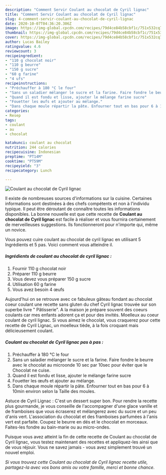 ```yaml
---
description: "Comment Servir Coulant au chocolat de Cyril lignac"
title: "Comment Servir Coulant au chocolat de Cyril lignac"
slug: 4-comment-servir-coulant-au-chocolat-de-cyril-lignac
date: 2020-10-07T04:36:20.306Z
image: https://img-global.cpcdn.com/recipes/79d4ce84b58cbf1c/751x532cq70/coulant-au-chocolat-de-cyril-lignac-photo-principale-de-la-recette.jpg
thumbnail: https://img-global.cpcdn.com/recipes/79d4ce84b58cbf1c/751x532cq70/coulant-au-chocolat-de-cyril-lignac-photo-principale-de-la-recette.jpg
cover: https://img-global.cpcdn.com/recipes/79d4ce84b58cbf1c/751x532cq70/coulant-au-chocolat-de-cyril-lignac-photo-principale-de-la-recette.jpg
author: Lucas Bailey
ratingvalue: 4.6
reviewcount: 3
recipeingredient:
- "110 g chocolat noir"
- "110 g beurre"
- "150 g sucre"
- "60 g farine"
- "4 ufs"
recipeinstructions:
- "Préchauffer à 180 °C le four"
- "Sans un saladier mélanger le sucre et la farine. Faire fondre le beurre avec le chocolat au microonde 10 sec par 10sec pour éviter que le Chocolat ne cuise."
- "Quand il est fondu et lisse, ajouter le mélange farine sucre"
- "Fouetter les œufs et ajouter au mélange."
- "Dans chaque moule répartir la pâte. Enfourner tout en bas pour 6 à 10min environ selon la Taille des moules."
categories:
- Resep
tags:
- coulant
- au
- chocolat

katakunci: coulant au chocolat 
nutrition: 244 calories
recipecuisine: Indonesian
preptime: "PT14M"
cooktime: "PT59M"
recipeyield: "3"
recipecategory: Lunch

---
```



![Coulant au chocolat de Cyril lignac](https://img-global.cpcdn.com/recipes/79d4ce84b58cbf1c/751x532cq70/coulant-au-chocolat-de-cyril-lignac-photo-principale-de-la-recette.jpg)

Il existe de nombreuses sources d'informations sur la cuisine. Certaines informations sont destinées à des chefs compétents et non à l'individu typique. Il peut être déroutant de connaître toutes les informations disponibles. La bonne nouvelle est que cette recette de <strong> Coulant au chocolat de Cyril lignac </strong> est facile à réaliser et vous fournira certainement de merveilleuses suggestions. Ils fonctionneront pour n'importe qui, même un novice.

<!--inarticleads1-->

Vous pouvez cuire coulant au chocolat de cyril lignac en utilisant 5 Ingrédients et 5 pas. Voici comment vous atteindre il.

##### Ingrédients de coulant au chocolat de cyril lignac :

1. Fournir 110 g chocolat noir
1. Préparer 110 g beurre
1. Vous devez vous préparer 150 g sucre
1. Utilisation 60 g farine
1. Vous avez besoin 4 œufs


Aujourd&#39;hui on se retrouve avec ce fabuleux gâteau fondant au chocolat coeur coulant une recette sans gluten du chef Cyril lignac trouvée sur son superbe livre &#34; Pâtisserie&#34;. A la maison je prépare souvent des coeurs coulants car mes enfants adorent ça et pour des invités. Moelleux au coeur coulant de cyril lignac. Si vous aimez le chocolat, vous craquerez pour cette recette de Cyril Lignac, un moelleux tiède, à la fois croquant mais délicieusement coulant. 

<!--inarticleads2-->

##### Coulant au chocolat de Cyril lignac pas à pas :

1. Préchauffer à 180 °C le four
1. Sans un saladier mélanger le sucre et la farine. Faire fondre le beurre avec le chocolat au microonde 10 sec par 10sec pour éviter que le Chocolat ne cuise.
1. Quand il est fondu et lisse, ajouter le mélange farine sucre
1. Fouetter les œufs et ajouter au mélange.
1. Dans chaque moule répartir la pâte. Enfourner tout en bas pour 6 à 10min environ selon la Taille des moules.


Astuce de Cyril Lignac : C&#39;est un dessert super bon. Pour rendre la recette plus gourmande, je vous conseille de l&#39;accompagner d&#39;une glace vanille et de framboises que vous écraserez et mélangerez avec du sucre et un peu d&#39;anis vert. L&#39;association du chocolat et des framboises parfumées à l&#39;anis vert est parfaite. Coupez le beurre en dés et le chocolat en morceaux. Faites-les fondre au bain-marie ou au micro-ondes. 

<!--inarticleads1-->

<p>
Puisque vous avez atteint la fin de cette recette de Coulant au chocolat de Cyril lignac, vous testez maintenant des recettes et appliquez-les ainsi que de vous réjouir. Vous ne savez jamais - vous avez simplement trouvé un nouvel emploi.
</p>

<p>
<i>Si vous trouvez cette Coulant au chocolat de Cyril lignac recette utile, partagez-la avec vos bons amis ou votre famille, merci et bonne chance.</i>
</p>

